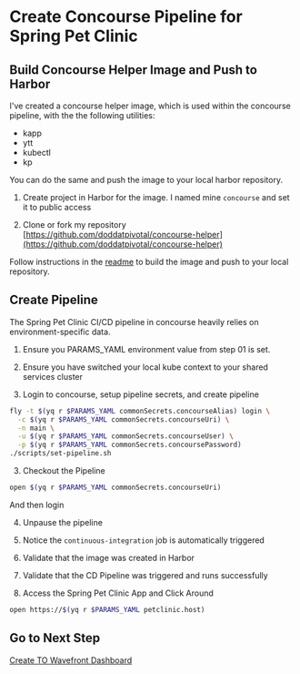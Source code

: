 # Create Concourse Pipeline for Spring Pet Clinic

## Build Concourse Helper Image and Push to Harbor

I've created a concourse helper image, which is used within the concourse pipeline, with the the following utilities:

- kapp
- ytt
- kubectl
- kp

You can do the same and push the image to your local harbor repository.

1. Create project in Harbor for the image.  I named mine `concourse` and set it to public access

2. Clone or fork my repository [https://github.com/doddatpivotal/concourse-helper](https://github.com/doddatpivotal/concourse-helper)

Follow instructions in the [readme](https://github.com/doddatpivotal/concourse-helper/blob/master/Readme.md) to build the image and push to your local repository.

## Create Pipeline

The Spring Pet Clinic CI/CD pipeline in concourse heavily relies on environment-specific data.  

1. Ensure you PARAMS_YAML environment value from step 01 is set.

2. Ensure you have switched your local kube context to your shared services cluster

3. Login to concourse, setup pipeline secrets, and create pipeline

```bash
fly -t $(yq r $PARAMS_YAML commonSecrets.concourseAlias) login \
  -c $(yq r $PARAMS_YAML commonSecrets.concourseUri) \
  -n main \
  -u $(yq r $PARAMS_YAML commonSecrets.concourseUser) \
  -p $(yq r $PARAMS_YAML commonSecrets.concoursePassword)
./scripts/set-pipeline.sh
```

3. Checkout the Pipeline

```bash
open $(yq r $PARAMS_YAML commonSecrets.concourseUri)
```
And then login

4. Unpause the pipeline

5. Notice the `continuous-integration` job is automatically triggered

6. Validate that the image was created in Harbor

7. Validate that the CD Pipeline was triggered and runs successfully

8. Access the Spring Pet Clinic App and Click Around

```bash
open https://$(yq r $PARAMS_YAML petclinic.host)
```

## Go to Next Step

[Create TO Wavefront Dashboard](09-petclinic-dashboard.md)
